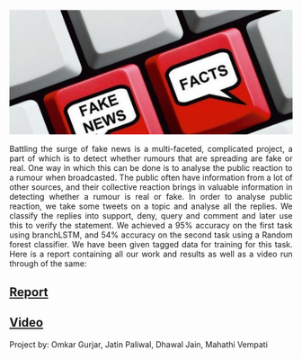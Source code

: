 
![Rumours](rumours.png)

<div style="text-align: justify"> 
Battling the surge of fake news is a multi-faceted, complicated project, a part of which is to detect whether rumours that are spreading are fake or real. One way in which this can be done is to analyse the public reaction to a rumour when broadcasted. The public often have information from a lot of other sources, and their collective reaction brings in valuable information in detecting whether a rumour is real or fake.
In order to analyse public reaction, we take some tweets on a topic and analyse all the replies. We classify the replies into support, deny, query and comment and later use this to verify the statement.
We achieved a 95% accuracy on the first task using branchLSTM, and 54% accuracy on the second task using a Random forest classifier. 
We have been given tagged data for training for this task. Here is a report containing all our work and results as well as a video run through of the same:
 </div> 

## [Report](IRE_final.pdf)
## [Video](https://youtu.be/UysOJ0RfoMQ)

Project by: Omkar Gurjar, Jatin Paliwal, Dhawal Jain, Mahathi Vempati
